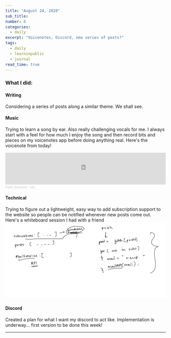 ```yaml
---
title: "August 24, 2020"
sub_title: 
number: 8
categories:
  - daily
excerpt: "Voicenotes, Discord, new series of posts?"
tags:
  - daily
  - learninpublic
  - journal
read_time: true
---
```


### What I did:

#### Writing
Considering a series of posts along a similar theme. We shall see.

#### Music
Trying to learn a song by ear. Also really challenging vocals for me. I always start with a feel for how much I enjoy the song and then record bits and pieces on my voicenotes app before doing anything real. Here's the voicenote from today!
<iframe width="100%" height="100" scrolling="no" frameborder="no" allow="autoplay" src="https://w.soundcloud.com/player/?url=https%3A//api.soundcloud.com/tracks/881456044&color=%2300aabb&auto_play=false&hide_related=false&show_comments=true&show_user=true&show_reposts=false&show_teaser=true&visual=true"></iframe><div style="font-size: 10px; color: #cccccc;line-break: anywhere;word-break: normal;overflow: hidden;white-space: nowrap;text-overflow: ellipsis; font-family: Interstate,Lucida Grande,Lucida Sans Unicode,Lucida Sans,Garuda,Verdana,Tahoma,sans-serif;font-weight: 100;"><a href="https://soundcloud.com/parth-saraswat" title="Parth Saraswat" target="_blank" style="color: #cccccc; text-decoration: none;">Parth Saraswat</a> · <a href="https://soundcloud.com/parth-saraswat/but-wip1" title="wip" target="_blank" style="color: #cccccc; text-decoration: none;">wip</a></div>

#### Technical
Trying to figure out a lightweight, easy way to add subscription support to the website so people can be notified whenever new posts come out. Here's a whiteboard session I had with a friend
![subs](/assets/images/sub.png)

#### Discord
Created a plan for what I want my discord to act like. Implementation is underway... first version to be done this week!

---
